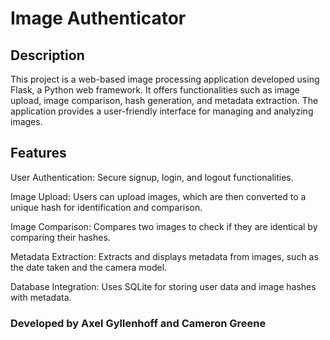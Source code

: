 # Image Authenticator
## Description
This project is a web-based image processing application developed using Flask, a Python web framework. It offers functionalities such as image upload, image comparison, hash generation, and metadata extraction. The application provides a user-friendly interface for managing and analyzing images.

## Features
User Authentication: Secure signup, login, and logout functionalities.

Image Upload: Users can upload images, which are then converted to a unique hash for identification and comparison.

Image Comparison: Compares two images to check if they are identical by comparing their hashes.

Metadata Extraction: Extracts and displays metadata from images, such as the date taken and the camera model.

Database Integration: Uses SQLite for storing user data and image hashes with metadata.

### Developed by Axel Gyllenhoff and Cameron Greene
